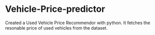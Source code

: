 # Vehicle-Price-predictor
Created a Used Vehicle Price Recommendor with python. It fetches the resonable price of used vehicles from the dataset. 
